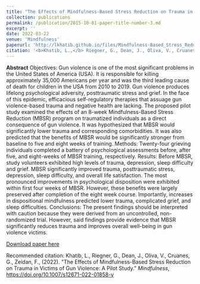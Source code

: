 ```yaml
---
title: "The Effects of Mindfulness-Based Stress Reduction on Trauma in Victims of Gun Violence: A Pilot Study"
collection: publications
permalink: /publication/2015-10-01-paper-title-number-3.md
excerpt: ''
date: 2022-03-22
venue: 'Mindfulness'
paperurl: 'http://lkhatib.github.io/files/Mindfulness-Based_Stress_Reduction_Trauma_Victims_Gun_Violence.pdf'
citation: '<b>Khatib, L.,</b> Riegner, G., Dean, J., Oliva, V., Cruanes, G., Zeidan, F., (2022). &quot;The Effects of Mindfulness-Based Stress Reduction on Trauma in Victims of Gun Violence: A Pilot Study.&quot; <i>Mindfulness</i>, https://doi.org/10.1007/s12671-022-01858-y'
---
```

<b>Abstract</b> Objectives: Gun violence is one of the most significant problems in the United States of America (USA). It is responsible for killing approximately 35,000 Americans per year and was the third leading cause of death for children in the USA from 2010 to 2019. Gun violence produces lifelong psychological adversity, posttraumatic stress and grief. In the face of this epidemic, efficacious self-regulatory therapies that assuage gun violence-based trauma and negative health are lacking. The proposed pilot study examined the effects of an 8-week Mindfulness-Based Stress Reduction (MBSR) program on traumatized individuals as a direct consequence of gun violence. It was hypothesized that MBSR would significantly lower trauma and corresponding comorbidities. It was also predicted that the benefits of MBSR would be significantly stronger from baseline to five and eight weeks of training.
Methods: Twenty-four grieving individuals completed a battery of psychological assessments before, after five, and eight-weeks of MBSR training, respectively. 
Results: Before MBSR, study volunteers exhibited high levels of trauma, depression, sleep difficulty and grief. MBSR significantly improved trauma, posttraumatic stress, depression, sleep difficulty, and overall life satisfaction. The most pronounced improvements in psychological disposition were exhibited within first four weeks of MBSR. However, these benefits were largely preserved after completion of the eight week course. Importantly, increases in dispositional mindfulness predicted lower trauma, complicated grief, and sleep difficulties. 
Conclusions: The present findings should be interpreted with caution because they were derived from an uncontrolled, non-randomized trial. However, said findings provide evidence that MBSR significantly reduces trauma and improves overall well-being in gun violence victims.

[Download paper here](http://lkhatib.github.io/files/Mindfulness-Based_Stress_Reduction_Trauma_Victims_Gun_Violence.pdf)

Recommended citation: Khatib, L., Riegner, G., Dean, J., Oliva, V., Cruanes, G., Zeidan, F., (2022). &quot;The Effects of Mindfulness-Based Stress Reduction on Trauma in Victims of Gun Violence: A Pilot Study.&quot; <i>Mindfulness</i>, https://doi.org/10.1007/s12671-022-01858-y
